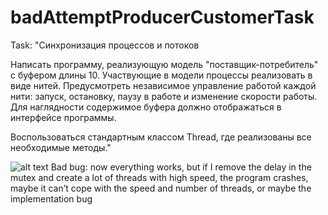 # badAttemptProducerCustomerTask
Task: "Синхронизация процессов и потоков

Написать программу, реализующую модель "поставщик-потребитель" с буфером длины 10. Участвующие в модели процессы реализовать в виде нитей. Предусмотреть независимое управление работой каждой нити: запуск, остановку, паузу в работе и изменение скорости работы. Для наглядности содержимое буфера должно отображаться в интерфейсе программы.

Воспользоваться стандартным классом Thread, где реализованы все необходимые методы."

![alt text](https://user-images.githubusercontent.com/46371199/69119910-c47d6080-0ab9-11ea-801b-6be4cbc76b30.jpg)
Bad bug: now everything works, but if I remove the delay in the mutex and create a lot of threads with high speed, the program crashes, maybe it can’t cope with the speed and number of threads, or maybe the implementation bug
